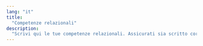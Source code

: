 ```yaml
---
lang: "it"
title:
  "Competenze relazionali"
description:
  "Scrivi qui le tue competenze relazionali. Assicurati sia scritto correttamente! :)"
---
```

